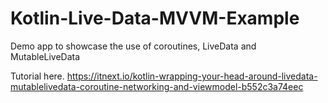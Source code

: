 # Kotlin-Live-Data-MVVM-Example
Demo app to showcase the use of coroutines, LiveData and MutableLiveData

Tutorial here.
https://itnext.io/kotlin-wrapping-your-head-around-livedata-mutablelivedata-coroutine-networking-and-viewmodel-b552c3a74eec
